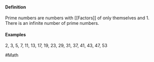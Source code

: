 #### Definition
Prime numbers are numbers with [[Factors]] of only themselves and 1.
There is an infinite number of prime numbers.

#### Examples
2, 3, 5, 7, 11, 13, 17, 19, 23, 29, 31, 37, 41, 43, 47, 53

#Math